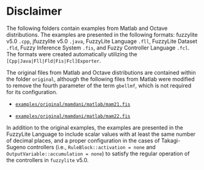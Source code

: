 Disclaimer
==========

The following folders contain examples from Matlab and Octave distributions. The examples are presented in the following formats: fuzzylite v5.0 `.cpp`, jfuzzylite v5.0 `.java`, FuzzyLite Language `.fll`, FuzzyLite Dataset `.fld`, Fuzzy Inference System `.fis`, and Fuzzy Controller Language `.fcl`. The formats were created automatically utilizing the `[Cpp|Java|Fll|Fld|Fis|Fcl]Exporter`.

The original files from Matlab and Octave distributions are contained within the folder `original`, although the following files from Matlab were modified to remove the fourth parameter of the term `gbellmf`, which is not required for its configuration.

+ [`examples/original/mamdani/matlab/mam21.fis`](/examples/original/mamdani/matlab/mam21.fis)

+ [`examples/original/mamdani/matlab/mam22.fis`](/examples/original/mamdani/matlab/mam22.fis)

In addition to the original examples, the examples are presented in the FuzzyLite Language to include scalar values with at least the same number of decimal places, and a proper configuration in the cases of Takagi-Sugeno controllers (i.e., `RuleBlock::activation = none` and `OutputVariable::accumulation = none`) to satisfy the regular operation of the controllers in `fuzzylite` v5.0.


